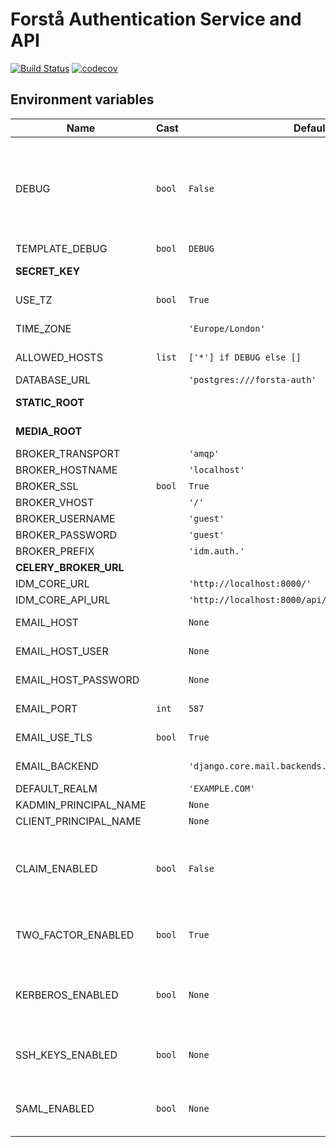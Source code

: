 # Forstå Authentication Service and API

[![Build Status](https://travis-ci.org/forsta-iam/forsta-auth.svg?branch=master)](https://travis-ci.org/forsta-iam/forsta-auth) [![codecov](https://codecov.io/gh/forsta-iam/forsta-auth/branch/master/graph/badge.svg)](https://codecov.io/gh/forsta-iam/forsta-auth)


## Environment variables

Name | Cast | Default | Description
---- | ---- | ------- | -----------
DEBUG | `bool` | `False` | Enable Django's DEBUG mode. Should not be used in production.  [See Django documentation](https://docs.djangoproject.com/en/2.2/ref/settings/#debug)
TEMPLATE_DEBUG | `bool` | `DEBUG` |
**SECRET_KEY** |  |  |  [See Django documentation](https://docs.djangoproject.com/en/2.2/ref/settings/#secret-key)
USE_TZ | `bool` | `True` |  [See Django documentation](https://docs.djangoproject.com/en/2.2/ref/settings/#use-tz)
TIME_ZONE |  | `'Europe/London'` |  [See Django documentation](https://docs.djangoproject.com/en/2.2/ref/settings/#time-zone)
ALLOWED_HOSTS | `list` | `['*'] if DEBUG else []` |  [See Django documentation](https://docs.djangoproject.com/en/2.2/ref/settings/#allowed-hosts)
DATABASE_URL |  | `'postgres:///forsta-auth'` |
**STATIC_ROOT** |  |  |  [See Django documentation](https://docs.djangoproject.com/en/2.2/ref/settings/#static-root)
**MEDIA_ROOT** |  |  |  [See Django documentation](https://docs.djangoproject.com/en/2.2/ref/settings/#media-root)
BROKER_TRANSPORT |  | `'amqp'` |
BROKER_HOSTNAME |  | `'localhost'` |
BROKER_SSL | `bool` | `True` |
BROKER_VHOST |  | `'/'` |
BROKER_USERNAME |  | `'guest'` |
BROKER_PASSWORD |  | `'guest'` |
BROKER_PREFIX |  | `'idm.auth.'` |
**CELERY_BROKER_URL** |  |  |
IDM_CORE_URL |  | `'http://localhost:8000/'` |
IDM_CORE_API_URL |  | `'http://localhost:8000/api/'` |
EMAIL_HOST |  | `None` |  [See Django documentation](https://docs.djangoproject.com/en/2.2/ref/settings/#email-host)
EMAIL_HOST_USER |  | `None` |  [See Django documentation](https://docs.djangoproject.com/en/2.2/ref/settings/#email-host-user)
EMAIL_HOST_PASSWORD |  | `None` |  [See Django documentation](https://docs.djangoproject.com/en/2.2/ref/settings/#email-host-password)
EMAIL_PORT | `int` | `587` |  [See Django documentation](https://docs.djangoproject.com/en/2.2/ref/settings/#email-port)
EMAIL_USE_TLS | `bool` | `True` |  [See Django documentation](https://docs.djangoproject.com/en/2.2/ref/settings/#email-use-tls)
EMAIL_BACKEND |  | `'django.core.mail.backends.console.EmailBackend'` |  [See Django documentation](https://docs.djangoproject.com/en/2.2/ref/settings/#email-backend)
DEFAULT_REALM |  | `'EXAMPLE.COM'` |
KADMIN_PRINCIPAL_NAME |  | `None` |
CLIENT_PRINCIPAL_NAME |  | `None` |
CLAIM_ENABLED | `bool` | `False` | Allows externally-created accounts to be claimed by users
TWO_FACTOR_ENABLED | `bool` | `True` | Allows users to set up TOTP for two-factor auth
KERBEROS_ENABLED | `bool` | `None` | Enables password management in an external KDC
SSH_KEYS_ENABLED | `bool` | `None` | Lets users manage SSH keys for use elsewhere
SAML_ENABLED | `bool` | `None` | Allows users to use SAML for federated login
